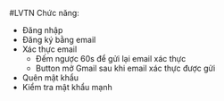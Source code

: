 #LVTN
Chức năng:
- Đăng nhập
- Đăng ký bằng email
- Xác thực email
  + Đếm ngược 60s để gửi lại email xác thực
  + Button mở Gmail sau khi email xác thực được gửi
- Quên mật khẩu
- Kiểm tra mật khẩu mạnh
